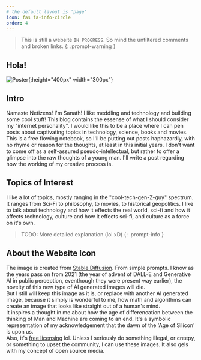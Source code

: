 ```yaml
---
# the default layout is 'page'
icon: fas fa-info-circle
order: 4
---
```


> This is still a website `IN PROGRESS`. So mind the unfiltered comments and broken links.
{: .prompt-warning }

## Hola!
<img src="{{site.baseurl | prepend: site.url}}/assets/img/MyPic.jpeg" alt="Poster">{:height="400px" width="300px"}

## Intro
Namaste Netizens! I'm  Sanath! I like meddling and technology and building some cool stuff! This blog contains the essense of what I should consider my "internet personality". I would like this to be a place where I can pen posts about captivating topics in technology, science, books and movies.<br>
This is a free flowing notebook, so I'll be putting out posts haphazardly, with no rhyme or reason for the thoughts, at least in this initial years. I don't want to come off as a self-assured pseudo-intellectual, but rather to offer a glimpse into the raw thoughts of a young man. I'll write a post regarding how the working of my creative process is.

## Topics of Interest
I like a lot of topics, mostly ranging in the "cool-tech-gen-Z-guy" spectrum. It ranges from Sci-Fi to philosophy, to movies, to historical geopolitics. I like to talk about technology and how it effects the real world, sci-fi and how it affects technology, culture and how it effects sci-fi, and culture as a force on it's own.

> TODO: More detailed explanation (lol xD)
{: .prompt-info }

## About the Website Icon
The image is created from [Stable Diffusion](https://stability.ai/). From simple prompts. I know as the years pass on from 2021 (the year of advent of DALL-E and Generative AI in public perception, eventhough they were present way earlier), the novelty of this new type of AI generated images will die.<br>
But I still will keep this image as it is, or replace with another AI generated image, because it simply is wonderful to me, how math and algorithms can create an image that looks like straight out of a human's mind. <br>
It inspires a thought in me about how the age of differencation between the thinking of  Man and Machine are coming to an end. It's a symbolic representation of my acknowledgement that the dawn of the 'Age of Silicon' is upon us. <br>
Also, it's [free licensing](https://huggingface.co/spaces/CompVis/stable-diffusion-license) lol. Unless I seriously do something illegal, or creepy, or something to upset the community, I can use these images.  It also gels with my concept of open source media.